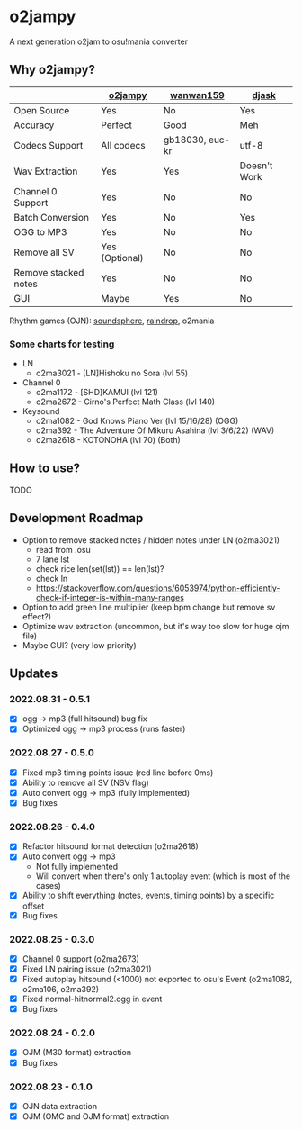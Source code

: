 # o2jampy

A next generation o2jam to osu!mania converter

## Why o2jampy?

|  | [o2jampy](https://github.com/oscarcx123/o2jampy) | [wanwan159](https://osu.ppy.sh/community/forums/topics/121149) | [djask](https://github.com/djask/o2jam_utils) |
|---|---|---|---|
| Open Source | Yes | No | Yes |
| Accuracy | Perfect | Good | Meh |
| Codecs Support | All codecs | gb18030, euc-kr | utf-8 |
| Wav Extraction | Yes | Yes | Doesn't Work |
| Channel 0 Support | Yes | No | No |
| Batch Conversion | Yes | No | Yes |
| OGG to MP3 | Yes | No | No |
| Remove all SV | Yes (Optional) | No | No |
| Remove stacked notes | Yes | No | No |
| GUI | Maybe | Yes | No |

Rhythm games (OJN): [soundsphere](https://github.com/semyon422/soundsphere), [raindrop](https://github.com/zardoru/raindrop), o2mania

### Some charts for testing

* LN
    * o2ma3021 - [LN]Hishoku no Sora (lvl 55)
* Channel 0
    * o2ma1172 - [SHD]KAMUI (lvl 121)
    * o2ma2672 - Cirno's Perfect Math Class (lvl 140)
* Keysound
    * o2ma1082 - God Knows Piano Ver (lvl 15/16/28) (OGG)
    * o2ma392 - The Adventure Of Mikuru Asahina (lvl 3/6/22) (WAV)
    * o2ma2618 - KOTONOHA (lvl 70) (Both)

## How to use?

TODO

## Development Roadmap

* Option to remove stacked notes / hidden notes under LN (o2ma3021)
    * read from .osu
    * 7 lane lst
    * check rice len(set(lst)) == len(lst)?
    * check ln
    * https://stackoverflow.com/questions/6053974/python-efficiently-check-if-integer-is-within-many-ranges
* Option to add green line multiplier (keep bpm change but remove sv effect?)
* Optimize wav extraction (uncommon, but it's way too slow for huge ojm file)
* Maybe GUI? (very low priority)

## Updates

### 2022.08.31 - 0.5.1

* [x] ogg -> mp3 (full hitsound) bug fix
* [x] Optimized ogg -> mp3 process (runs faster)

### 2022.08.27 - 0.5.0

* [x] Fixed mp3 timing points issue (red line before 0ms)
* [x] Ability to remove all SV (NSV flag)
* [x] Auto convert ogg -> mp3 (fully implemented)
* [x] Bug fixes

### 2022.08.26 - 0.4.0

* [x] Refactor hitsound format detection (o2ma2618)
* [x] Auto convert ogg -> mp3
    * Not fully implemented
    * Will convert when there's only 1 autoplay event (which is most of the cases)
* [x] Ability to shift everything (notes, events, timing points) by a specific offset
* [x] Bug fixes

### 2022.08.25 - 0.3.0

* [x] Channel 0 support (o2ma2673)
* [x] Fixed LN pairing issue (o2ma3021)
* [x] Fixed autoplay hitsound (<1000) not exported to osu's Event (o2ma1082, o2ma106, o2ma392)
* [x] Fixed normal-hitnormal2.ogg in event
* [x] Bug fixes

### 2022.08.24 - 0.2.0

* [x] OJM (M30 format) extraction
* [x] Bug fixes

### 2022.08.23 - 0.1.0

* [x] OJN data extraction
* [x] OJM (OMC and OJM format) extraction